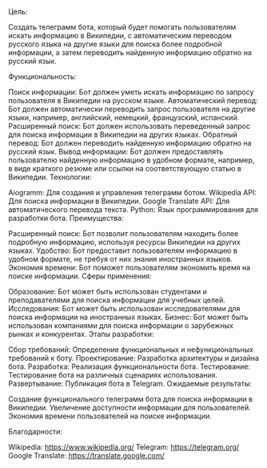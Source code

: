 Цель:

Создать телеграмм бота, который будет помогать пользователям искать информацию в Википедии, с автоматическим переводом русского языка
на другие языки для поиска более подробной информации, а затем переводить найденную информацию обратно на русский язык.

Функциональность:

Поиск информации: Бот должен уметь искать информацию по запросу пользователя в Википедии на русском языке.
Автоматический перевод: Бот должен автоматически переводить запрос пользователя на другие языки, например, английский, немецкий, французский, испанский.
Расширенный поиск: Бот должен использовать переведенный запрос для поиска информации в Википедии на других языках.
Обратный перевод: Бот должен переводить найденную информацию обратно на русский язык.
Вывод информации: Бот должен предоставлять пользователю найденную информацию в удобном формате, например, в виде краткого резюме или ссылки на соответствующую статью в Википедии.
Технологии:

Aiogramm: Для создания и управления телеграмм ботом.
Wikipedia API: Для поиска информации в Википедии.
Google Translate API: Для автоматического перевода текста.
Python: Язык программирования для разработки бота.
Преимущества:

Расширенный поиск: Бот позволит пользователям находить более подробную информацию, используя ресурсы Википедии на других языках.
Удобство: Бот предоставит пользователям информацию в удобном формате, не требуя от них знания иностранных языков.
Экономия времени: Бот поможет пользователям экономить время на поиске информации.
Сферы применения:

Образование: Бот может быть использован студентами и преподавателями для поиска информации для учебных целей.
Исследования: Бот может быть использован исследователями для поиска информации на иностранных языках.
Бизнес: Бот может быть использован компаниями для поиска информации о зарубежных рынках и конкурентах.
Этапы разработки:

Сбор требований: Определение функциональных и нефункциональных требований к боту.
Проектирование: Разработка архитектуры и дизайна бота.
Разработка: Реализация функциональности бота.
Тестирование: Тестирование бота на различных сценариях использования.
Развертывание: Публикация бота в Telegram.
Ожидаемые результаты:

Создание функционального телеграмм бота для поиска информации в Википедии.
Увеличение доступности информации для пользователей.
Экономия времени пользователей на поиске информации.


Благодарности:

Wikipedia: https://www.wikipedia.org/
Telegram: https://telegram.org/
Google Translate: https://translate.google.com/
